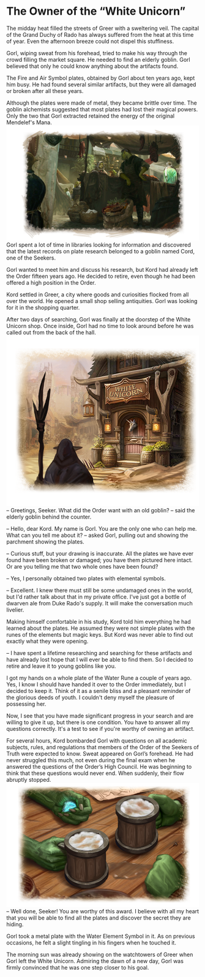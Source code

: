 # The Owner of the “White Unicorn”

The midday heat filled the streets of Greer with a sweltering veil. The capital of the Grand Duchy of Rado has always suffered from the heat at this time of year. Even the afternoon breeze could not dispel this stuffiness.

Gorl, wiping sweat from his forehead, tried to make his way through the crowd filling the market square. He needed to find an elderly goblin. Gorl believed that only he could know anything about the artifacts found.

The Fire and Air Symbol plates, obtained by Gorl about ten years ago, kept him busy. He had found several similar artifacts, but they were all damaged or broken after all these years. 

Although the plates were made of metal, they became brittle over time. The goblin alchemists suggested that most plates had lost their magical powers. Only the two that Gorl extracted retained the energy of the original Mendelef's Mana.
![](images/quest31.2x.png)
Gorl spent a lot of time in libraries looking for information and discovered that the latest records on plate research belonged to a goblin named Cord, one of the Seekers. 

Gorl wanted to meet him and discuss his research, but Kord had already left the Order fifteen years ago. He decided to retire, even though he had been offered a high position in the Order. 

Kord settled in Greer, a city where goods and curiosities flocked from all over the world. He opened a small shop selling antiquities. Gorl was looking for it in the shopping quarter. 

After two days of searching, Gorl was finally at the doorstep of the White Unicorn shop. Once inside, Gorl had no time to look around before he was called out from the back of the hall. 
![](images/quest32.2x.png)
– Greetings, Seeker. What did the Order want with an old goblin? – said the elderly goblin behind the counter.

– Hello, dear Kord. My name is Gorl. You are the only one who can help me. What can you tell me about it?  – asked Gorl, pulling out and showing the parchment showing the plates.

– Curious stuff, but your drawing is inaccurate. All the plates we have ever found have been broken or damaged; you have them pictured here intact. Or are you telling me that two whole ones have been found?

– Yes, I personally obtained two plates with elemental symbols.

– Excellent. I knew there must still be some undamaged ones in the world, but I'd rather talk about that in my private office. I've just got a bottle of dwarven ale from Duke Rado's supply. It will make the conversation much livelier. 

Making himself comfortable in his study, Kord told him everything he had learned about the plates. He assumed they were not simple plates with the runes of the elements but magic keys. But Kord was never able to find out exactly what they were opening. 

– I have spent a lifetime researching and searching for these artifacts and have already lost hope that I will ever be able to find them. So I decided to retire and leave it to young goblins like you.   

I got my hands on a whole plate of the Water Rune a couple of years ago. Yes, I know I should have handed it over to the Order immediately, but I decided to keep it. Think of it as a senile bliss and a pleasant reminder of the glorious deeds of youth. I couldn't deny myself the pleasure of possessing her. 

Now, I see that you have made significant progress in your search and are willing to give it up, but there is one condition. You have to answer all my questions correctly. It's a test to see if you're worthy of owning an artifact. 

For several hours, Kord bombarded Gorl with questions on all academic subjects, rules, and regulations that members of the Order of the Seekers of Truth were expected to know. Sweat appeared on Gorl’s forehead. He had never struggled this much, not even during the final exam when he answered the questions of the Order’s High Council. He was beginning to think that these questions would never end. When suddenly, their flow abruptly stopped.
![](images/quest33.2x.png)
– Well done, Seeker! You are worthy of this award. I believe with all my heart that you will be able to find all the plates and discover the secret they are hiding. 

Gorl took a metal plate with the Water Element Symbol in it. As on previous occasions, he felt a slight tingling in his fingers when he touched it.

The morning sun was already showing on the watchtowers of Greer when Gorl left the White Unicorn. Admiring the dawn of a new day, Gorl was firmly convinced that he was one step closer to his goal. 
